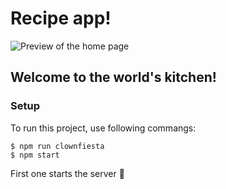 # Recipe app!

![Preview of the home page](./src/Assets/hello.png)

## Welcome to the world's kitchen!

### Setup

To run this project, use following commangs:

```
$ npm run clownfiesta
$ npm start
```

First one starts the server 🎪
